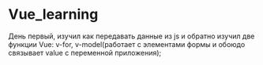 # Vue_learning
День первый, изучил как передавать данные из js и обратно 
изучил две функции Vue: v-for, v-model(работает с элементами формы и обоюдо связывает value с переменной приложения);